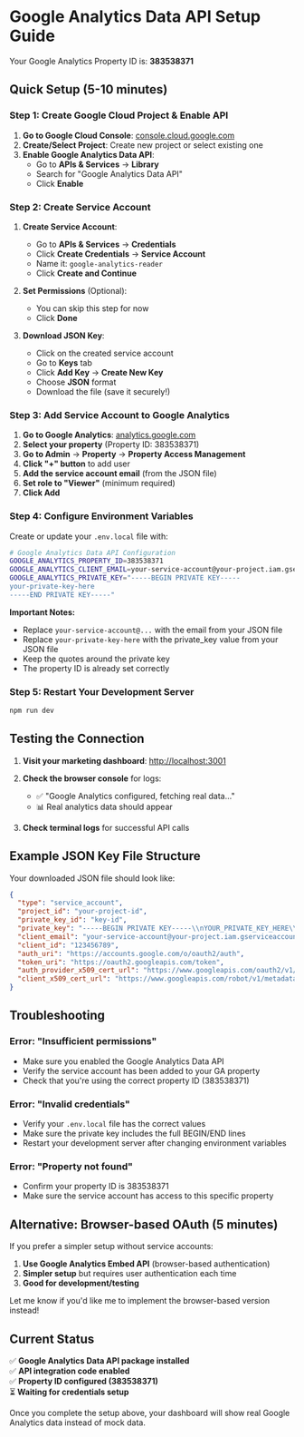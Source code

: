 # Google Analytics Data API Setup Guide

Your Google Analytics Property ID is: **383538371**

## Quick Setup (5-10 minutes)

### Step 1: Create Google Cloud Project & Enable API

1. **Go to Google Cloud Console**: [console.cloud.google.com](https://console.cloud.google.com)
2. **Create/Select Project**: Create new project or select existing one
3. **Enable Google Analytics Data API**:
   - Go to **APIs & Services** → **Library**
   - Search for "Google Analytics Data API"
   - Click **Enable**

### Step 2: Create Service Account

1. **Create Service Account**:
   - Go to **APIs & Services** → **Credentials**
   - Click **Create Credentials** → **Service Account**
   - Name it: `google-analytics-reader`
   - Click **Create and Continue**

2. **Set Permissions** (Optional):
   - You can skip this step for now
   - Click **Done**

3. **Download JSON Key**:
   - Click on the created service account
   - Go to **Keys** tab
   - Click **Add Key** → **Create New Key**
   - Choose **JSON** format
   - Download the file (save it securely!)

### Step 3: Add Service Account to Google Analytics

1. **Go to Google Analytics**: [analytics.google.com](https://analytics.google.com)
2. **Select your property** (Property ID: 383538371)
3. **Go to Admin** → **Property** → **Property Access Management**
4. **Click "+" button** to add user
5. **Add the service account email** (from the JSON file)
6. **Set role to "Viewer"** (minimum required)
7. **Click Add**

### Step 4: Configure Environment Variables

Create or update your `.env.local` file with:

```bash
# Google Analytics Data API Configuration
GOOGLE_ANALYTICS_PROPERTY_ID=383538371
GOOGLE_ANALYTICS_CLIENT_EMAIL=your-service-account@your-project.iam.gserviceaccount.com
GOOGLE_ANALYTICS_PRIVATE_KEY="-----BEGIN PRIVATE KEY-----
your-private-key-here
-----END PRIVATE KEY-----"
```

**Important Notes:**
- Replace `your-service-account@...` with the email from your JSON file
- Replace `your-private-key-here` with the private_key value from your JSON file
- Keep the quotes around the private key
- The property ID is already set correctly

### Step 5: Restart Your Development Server

```bash
npm run dev
```

## Testing the Connection

1. **Visit your marketing dashboard**: [http://localhost:3001](http://localhost:3001)
2. **Check the browser console** for logs:
   - ✅ "Google Analytics configured, fetching real data..."
   - 📊 Real analytics data should appear

3. **Check terminal logs** for successful API calls

## Example JSON Key File Structure

Your downloaded JSON file should look like:

```json
{
  "type": "service_account",
  "project_id": "your-project-id",
  "private_key_id": "key-id",
  "private_key": "-----BEGIN PRIVATE KEY-----\\nYOUR_PRIVATE_KEY_HERE\\n-----END PRIVATE KEY-----\\n",
  "client_email": "your-service-account@your-project.iam.gserviceaccount.com",
  "client_id": "123456789",
  "auth_uri": "https://accounts.google.com/o/oauth2/auth",
  "token_uri": "https://oauth2.googleapis.com/token",
  "auth_provider_x509_cert_url": "https://www.googleapis.com/oauth2/v1/certs",
  "client_x509_cert_url": "https://www.googleapis.com/robot/v1/metadata/x509/your-service-account%40your-project.iam.gserviceaccount.com"
}
```

## Troubleshooting

### Error: "Insufficient permissions"
- Make sure you enabled the Google Analytics Data API
- Verify the service account has been added to your GA property
- Check that you're using the correct property ID (383538371)

### Error: "Invalid credentials"
- Verify your `.env.local` file has the correct values
- Make sure the private key includes the full BEGIN/END lines
- Restart your development server after changing environment variables

### Error: "Property not found"
- Confirm your property ID is 383538371
- Make sure the service account has access to this specific property

## Alternative: Browser-based OAuth (5 minutes)

If you prefer a simpler setup without service accounts:

1. **Use Google Analytics Embed API** (browser-based authentication)
2. **Simpler setup** but requires user authentication each time
3. **Good for development/testing**

Let me know if you'd like me to implement the browser-based version instead!

## Current Status

✅ **Google Analytics Data API package installed**  
✅ **API integration code enabled**  
✅ **Property ID configured (383538371)**  
⏳ **Waiting for credentials setup**

Once you complete the setup above, your dashboard will show real Google Analytics data instead of mock data. 
